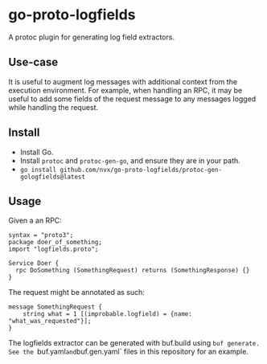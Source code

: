 # go-proto-logfields

A protoc plugin for generating log field extractors.

## Use-case

It is useful to augment log messages with additional context from the execution environment. For example, when handling an RPC, it may be useful to add some fields of the request message to any messages logged while handling the request.

## Install

* Install Go.
* Install `protoc` and `protoc-gen-go`, and ensure they are in your path.
* `go install github.com/nvx/go-proto-logfields/protoc-gen-gologfields@latest`

## Usage

Given a an RPC:
```
syntax = "proto3";
package doer_of_something;
import "logfields.proto";

Service Doer {
  rpc DoSomething (SomethingRequest) returns (SomethingResponse) {}
}
```

The request might be annotated as such:
```
message SomethingRequest {
    string what = 1 [(improbable.logfield) = {name: "what_was_requested"}];
}
```

The logfields extractor can be generated with buf.build using `buf generate.
See the `buf.yaml` and `buf.gen.yaml` files in this repository for an example.
